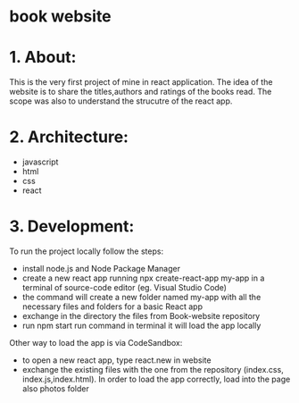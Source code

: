 # book website 

# 1. About:
This is the very first project of mine in react application. The idea of the website is to share the titles,authors and ratings of the books read.
The scope was also to understand the strucutre of the react app.

# 2. Architecture:
- javascript
- html
- css
- react

# 3. Development:
To run the project locally follow the steps:
- install node.js and Node Package Manager
- create a new react app running npx create-react-app my-app in a terminal of source-code editor (eg. Visual Studio Code)
- the command will create a new folder named my-app with all the necessary files and folders for a basic React app
- exchange in the directory the files from Book-website repository
- run npm start run command in terminal it will load the app locally

Other way to load the app is via CodeSandbox:
- to open a new react app, type react.new in website
- exchange the existing files with the one from the repository (index.css, index.js,index.html). In order to load the app correctly, load into the page also photos folder


  
